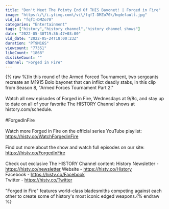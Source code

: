 ```yaml
---
title: "Don't Meet The Pointy End Of THIS Bayonet! | Forged in Fire"
image: "https:\/\/i.ytimg.com\/vi\/fqfI-DMZo70\/hqdefault.jpg"
vid_id: "fqfI-DMZo70"
categories: "Entertainment"
tags: ["history","history channel","history channel shows"]
date: "2022-05-30T19:36:47+03:00"
vid_date: "2022-05-24T18:00:23Z"
duration: "PT9M16S"
viewcount: "77351"
likeCount: "1868"
dislikeCount: ""
channel: "Forged in Fire"
---
```

{% raw %}In this round of the Armed Forced Tournament, two sergeants recreate an M1915 Bolo bayonet that can inflict deadly stabs, in this clip from Season 8, &quot;Armed Forces Tournament Part 2.&quot;<br /><br />Watch all new episodes of Forged in Fire, Wednesdays at 9/8c, and stay up to date on all of your favorite The HISTORY Channel shows at history.com/schedule. <br /><br />#ForgedInFire <br /><br />Watch more Forged in Fire on the official series YouTube playlist: <a rel="nofollow" target="blank" href="https://histv.co/WatchForgedinFire">https://histv.co/WatchForgedinFire</a> <br /><br />Find out more about the show and watch full episodes on our site: <a rel="nofollow" target="blank" href="https://histv.co/ForgedInFire">https://histv.co/ForgedInFire</a> <br /><br />Check out exclusive The HISTORY Channel content: History Newsletter - <a rel="nofollow" target="blank" href="https://histv.co/newsletter">https://histv.co/newsletter</a> Website - <a rel="nofollow" target="blank" href="https://histv.co/History">https://histv.co/History</a> <br />Facebook - <a rel="nofollow" target="blank" href="https://histv.co/Facebook">https://histv.co/Facebook</a> <br />Twitter - <a rel="nofollow" target="blank" href="https://histv.co/Twitter">https://histv.co/Twitter</a> <br /><br />&quot;Forged in Fire&quot; features world-class bladesmiths competing against each other to create some of history's most iconic edged weapons.{% endraw %}
